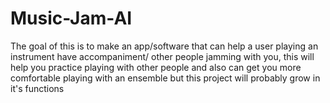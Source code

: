 # Music-Jam-AI
The goal of this is to make an app/software that can help a user playing an instrument have accompaniment/ other people jamming with you, this will help you practice playing with other people and also  can get you more comfortable playing with an ensemble but this project will probably grow in it's functions
